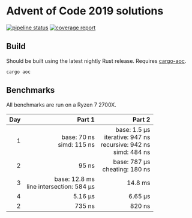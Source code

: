 # Advent of Code 2019 solutions

[![pipeline status](https://gitlab.com/Naalunth/aoc_2019/badges/master/pipeline.svg)](https://gitlab.com/Naalunth/aoc_2019/commits/master)
[![coverage report](https://gitlab.com/Naalunth/aoc_2019/badges/master/coverage.svg)](https://gitlab.com/Naalunth/aoc_2019/commits/master)

## Build
Should be built using the latest nightly Rust release. Requires [cargo-aoc](https://github.com/gobanos/cargo-aoc).
```
cargo aoc
```


## Benchmarks
All benchmarks are run on a Ryzen 7 2700X.

|  Day |                                     Part 1 |                                                                 Part 2 |
| ---: | -----------------------------------------: | ---------------------------------------------------------------------: |
|    1 |                base: 70 ns<br>simd: 115 ns | base: 1.5 µs<br>iterative: 947 ns<br>recursive: 942 ns<br>simd: 484 ns |
|    2 |                                      95 ns |                                       base: 787 µs<br>cheating: 180 ns |
|    3 | base: 12.8 ms<br>line intersection: 584 µs |                                                                14.8 ms |
|    4 |                                    5.16 µs |                                                                6.65 µs |
|    2 |                                     735 ns |                                                                 820 ns |
